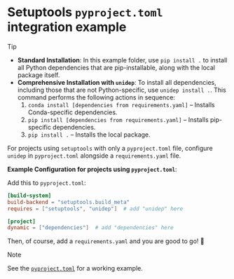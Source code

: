 # Setuptools `pyproject.toml` integration example

> [!TIP]
> - **Standard Installation**: In this example folder, use `pip install .` to install all Python dependencies that are pip-installable, along with the local package itself.
> - **Comprehensive Installation with `unidep`**: To install all dependencies, including those that are not Python-specific, use `unidep install .`. This command performs the following actions in sequence:
>   1. `conda install [dependencies from requirements.yaml]` – Installs Conda-specific dependencies.
>   2. `pip install [dependencies from requirements.yaml]` – Installs pip-specific dependencies.
>   3. `pip install .` – Installs the local package.

For projects using `setuptools` with only a `pyproject.toml` file, configure `unidep` in `pyproject.toml` alongside a `requirements.yaml` file.

**Example Configuration for projects using `pyproject.toml`**:

Add this to `pyproject.toml`:

```toml
[build-system]
build-backend = "setuptools.build_meta"
requires = ["setuptools", "unidep"]  # add "unidep" here

[project]
dynamic = ["dependencies"]  # add "dependencies" here
```

Then, of course, add a `requirements.yaml` and you are good to go! 🎉

> [!NOTE]
> See the [`pyproject.toml`](pyproject.toml) for a working example.
